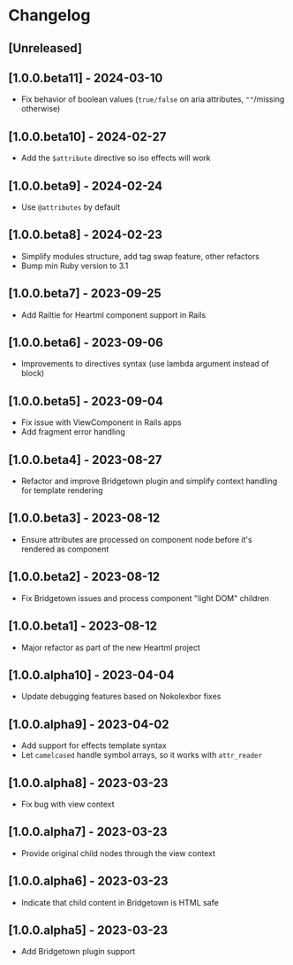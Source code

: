 # Changelog

## [Unreleased]

## [1.0.0.beta11] - 2024-03-10

- Fix behavior of boolean values (`true/false` on aria attributes, `""`/missing otherwise)

## [1.0.0.beta10] - 2024-02-27

- Add the `$attribute` directive so iso effects will work

## [1.0.0.beta9] - 2024-02-24

- Use `@attributes` by default

## [1.0.0.beta8] - 2024-02-23

- Simplify modules structure, add tag swap feature, other refactors
- Bump min Ruby version to 3.1

## [1.0.0.beta7] - 2023-09-25

- Add Railtie for Heartml component support in Rails

## [1.0.0.beta6] - 2023-09-06

- Improvements to directives syntax (use lambda argument instead of block)

## [1.0.0.beta5] - 2023-09-04

- Fix issue with ViewComponent in Rails apps
- Add fragment error handling

## [1.0.0.beta4] - 2023-08-27

- Refactor and improve Bridgetown plugin and simplify context handling for template rendering

## [1.0.0.beta3] - 2023-08-12

- Ensure attributes are processed on component node before it's rendered as component

## [1.0.0.beta2] - 2023-08-12

- Fix Bridgetown issues and process component "light DOM" children

## [1.0.0.beta1] - 2023-08-12

- Major refactor as part of the new Heartml project

## [1.0.0.alpha10] - 2023-04-04

- Update debugging features based on Nokolexbor fixes

## [1.0.0.alpha9] - 2023-04-02

- Add support for effects template syntax
- Let `camelcased` handle symbol arrays, so it works with `attr_reader`

## [1.0.0.alpha8] - 2023-03-23

- Fix bug with view context

## [1.0.0.alpha7] - 2023-03-23

- Provide original child nodes through the view context

## [1.0.0.alpha6] - 2023-03-23

- Indicate that child content in Bridgetown is HTML safe

## [1.0.0.alpha5] - 2023-03-23

- Add Bridgetown plugin support
